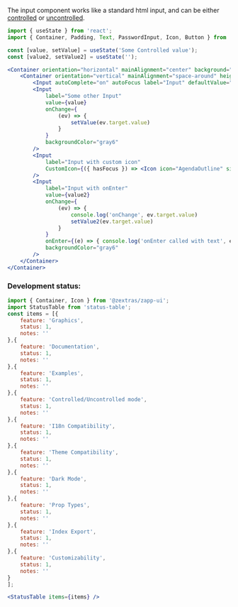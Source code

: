 <!--
SPDX-FileCopyrightText: 2021 Zextras <https://www.zextras.com>

SPDX-License-Identifier: AGPL-3.0-only
-->

The input component works like a standard html input, and can be either [controlled](https://reactjs.org/docs/forms.html#controlled-components) or [uncontrolled](https://reactjs.org/docs/uncontrolled-components.html).
```jsx
import { useState } from 'react';
import { Container, Padding, Text, PasswordInput, Icon, Button } from '@zextras/zapp-ui';

const [value, setValue] = useState('Some Controlled value');
const [value2, setValue2] = useState('');

<Container orientation="horizontal" mainAlignment="center" background="gray5" height="fill" width="fill">
    <Container orientation="vertical" mainAlignment="space-around" height="300px" width="50%">
        <Input autoComplete="on" autoFocus label="Input" defaultValue="Default Value" />
        <Input
            label="Some other Input"
            value={value}
            onChange={
                (ev) => {
                    setValue(ev.target.value)
                }
            }
            backgroundColor="gray6"
        />
        <Input 
            label="Input with custom icon"
            CustomIcon={({ hasFocus }) => <Icon icon="AgendaOutline" size="large" color={hasFocus ? 'primary' : 'text'} />}
        />
        <Input
            label="Input with onEnter"
            value={value2}
            onChange={
                (ev) => {
                    console.log('onChange', ev.target.value)
                    setValue2(ev.target.value)
                }
            }
            onEnter={(e) => { console.log('onEnter called with text', e.target.value) }}
            backgroundColor="gray6"
        />
    </Container>
</Container>
```

### Development status:
```jsx noEditor
import { Container, Icon } from '@zextras/zapp-ui';
import StatusTable from 'status-table';
const items = [{
    feature: 'Graphics',
    status: 1,
    notes: ''
},{
    feature: 'Documentation',
    status: 1,
    notes: ''
},{
    feature: 'Examples',
    status: 1,
    notes: ''
},{
    feature: 'Controlled/Uncontrolled mode',
    status: 1,
    notes: ''
},{
    feature: 'I18n Compatibility',
    status: 1,
    notes: ''
},{
    feature: 'Theme Compatibility',
    status: 1,
    notes: ''
},{
    feature: 'Dark Mode',
    status: 1,
    notes: ''
},{
    feature: 'Prop Types',
    status: 1,
    notes: ''
},{
    feature: 'Index Export',
    status: 1,
    notes: ''
},{
    feature: 'Customizability',
    status: 1,
    notes: ''
}
];

<StatusTable items={items} />

```